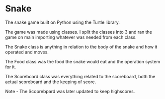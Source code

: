 # Snake
The snake game built on Python using the Turtle library.

The game was made using classes. I split the classes into 3 and ran the game on main importing whatever was needed from each class.

The Snake class is anything in relation to the body of the snake and how it operated and moves.

The Food class was the food the snake would eat and the operation system for it.

The Scoreboard class was everything related to the scoreboard, both the actual scoreboard and the keeping of score.

Note - The Scoprebpard was later updated to keep highscores.
